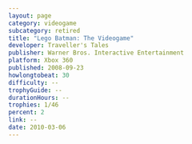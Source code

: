 ```yaml
---
layout: page
category: videogame
subcategory: retired
title: "Lego Batman: The Videogame"
developer: Traveller's Tales
publisher: Warner Bros. Interactive Entertainment
platform: Xbox 360
published: 2008-09-23
howlongtobeat: 30
difficulty: --
trophyGuide: --
durationHours: --
trophies: 1/46
percent: 2
link: --
date: 2010-03-06
---
```

